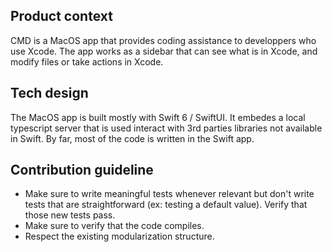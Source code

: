 ## Product context
CMD is a MacOS app that provides coding assistance to developpers who use Xcode. The app works as a sidebar that can see what is in Xcode, and modify files or take actions in Xcode.

## Tech design
The MacOS app is built mostly with Swift 6 / SwiftUI. It embedes a local typescript server that is used interact with 3rd parties libraries not available in Swift. By far, most of the code is written in the Swift app.

## Contribution guideline
- Make sure to write meaningful tests whenever relevant but don't write tests that are straightforward (ex: testing a default value). Verify that those new tests pass.
- Make sure to verify that the code compiles.
- Respect the existing modularization structure.
